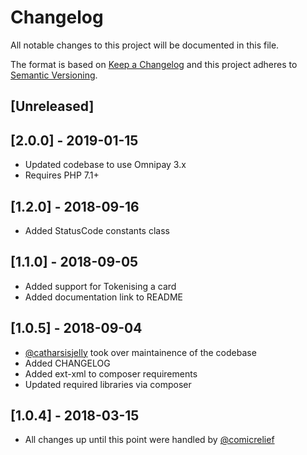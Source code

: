 # Changelog
All notable changes to this project will be documented in this file.

The format is based on [Keep a Changelog](http://keepachangelog.com/en/1.0.0/)
and this project adheres to [Semantic Versioning](http://semver.org/spec/v2.0.0.html).

## [Unreleased]

## [2.0.0] - 2019-01-15
- Updated codebase to use Omnipay 3.x
- Requires PHP 7.1+

## [1.2.0] - 2018-09-16
- Added StatusCode constants class

## [1.1.0] - 2018-09-05
- Added support for Tokenising a card
- Added documentation link to README

## [1.0.5] - 2018-09-04
- [@catharsisjelly](https://github.com/catharsisjelly) took over maintainence of the codebase
- Added CHANGELOG
- Added ext-xml to composer requirements
- Updated required libraries via composer

## [1.0.4] - 2018-03-15
- All changes up until this point were handled by [@comicrelief](https://github.com/comicrelief)
